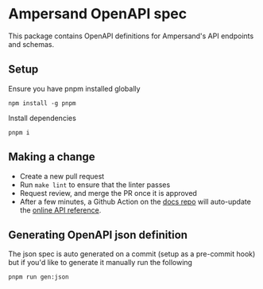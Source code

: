 # Ampersand OpenAPI spec

This package contains OpenAPI definitions for Ampersand's API endpoints and schemas.

## Setup 

Ensure you have pnpm installed globally 

```shell 
npm install -g pnpm
```

Install dependencies 

```shell
pnpm i
```

## Making a change

* Create a new pull request
* Run `make lint` to ensure that the linter passes
* Request review, and merge the PR once it is approved
* After a few minutes, a Github Action on the [docs repo](https://github.com/amp-labs/docs) will auto-update the [online API reference](https://docs.withampersand.com/reference).

## Generating OpenAPI json definition

The json spec is auto generated on a commit (setup as a pre-commit hook) but if you'd like to generate it manually run the following

```shell
pnpm run gen:json
```
